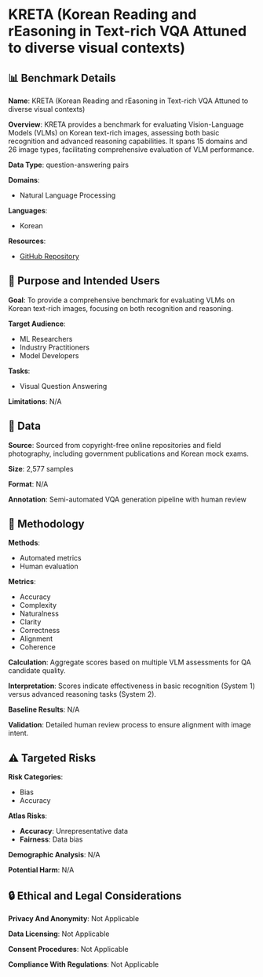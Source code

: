 # KRETA (Korean Reading and rEasoning in Text-rich VQA Attuned to diverse visual contexts)

## 📊 Benchmark Details

**Name**: KRETA (Korean Reading and rEasoning in Text-rich VQA Attuned to diverse visual contexts)

**Overview**: KRETA provides a benchmark for evaluating Vision-Language Models (VLMs) on Korean text-rich images, assessing both basic recognition and advanced reasoning capabilities. It spans 15 domains and 26 image types, facilitating comprehensive evaluation of VLM performance.

**Data Type**: question-answering pairs

**Domains**:
- Natural Language Processing

**Languages**:
- Korean

**Resources**:
- [GitHub Repository](https://github.com/tabtoyou/KRETA)

## 🎯 Purpose and Intended Users

**Goal**: To provide a comprehensive benchmark for evaluating VLMs on Korean text-rich images, focusing on both recognition and reasoning.

**Target Audience**:
- ML Researchers
- Industry Practitioners
- Model Developers

**Tasks**:
- Visual Question Answering

**Limitations**: N/A

## 💾 Data

**Source**: Sourced from copyright-free online repositories and field photography, including government publications and Korean mock exams.

**Size**: 2,577 samples

**Format**: N/A

**Annotation**: Semi-automated VQA generation pipeline with human review

## 🔬 Methodology

**Methods**:
- Automated metrics
- Human evaluation

**Metrics**:
- Accuracy
- Complexity
- Naturalness
- Clarity
- Correctness
- Alignment
- Coherence

**Calculation**: Aggregate scores based on multiple VLM assessments for QA candidate quality.

**Interpretation**: Scores indicate effectiveness in basic recognition (System 1) versus advanced reasoning tasks (System 2).

**Baseline Results**: N/A

**Validation**: Detailed human review process to ensure alignment with image intent.

## ⚠️ Targeted Risks

**Risk Categories**:
- Bias
- Accuracy

**Atlas Risks**:
- **Accuracy**: Unrepresentative data
- **Fairness**: Data bias

**Demographic Analysis**: N/A

**Potential Harm**: N/A

## 🔒 Ethical and Legal Considerations

**Privacy And Anonymity**: Not Applicable

**Data Licensing**: Not Applicable

**Consent Procedures**: Not Applicable

**Compliance With Regulations**: Not Applicable
